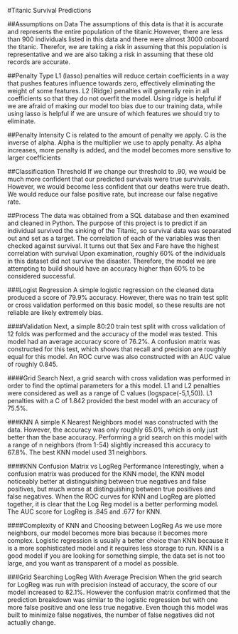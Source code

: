 #Titanic Survival Predictions  

##Assumptions on Data
The assumptions of this data is that it is accurate and represents the entire
population of the titanic.However, there are less than 900 individuals listed in
this data and there were almost 3000 onboard the titanic. Therefor, we are
taking a risk in assuming that this population is representative and we are also
taking a risk in assuming that these old records are accurate.

##Penalty Type
L1 (lasso) penalties will reduce certain coefficients in a way that pushes
features influence towards zero, effectively eliminating the weight of some
features.
L2 (Ridge) penalties will generally rein in all coefficients so that they
do not overfit the model.
Using ridge is helpful if we are afraid of making our model too bias due to our
training data, while using lasso is helpful if we are unsure of which features
we should try to eliminate.

##Penalty Intensity
C is related to the amount of penalty we apply. C is the inverse of alpha. Alpha
is the multiplier we use to apply penalty. As alpha increases, more penalty is
added, and the model becomes more sensitive to larger coefficients

##Classification Threshold
If we change our threshold to .90, we would be much more confident that our
predicted survivals were true survivals. However, we would become less confident
that our deaths were true death. We would reduce our false positive rate, but
increase our false negative rate.

##Process
The data was obtained from a SQL database and then examined and cleaned in Python.
The purpose of this project is to predict if an individual survived the sinking
of the Titanic, so survival data was separated out and set as a target. The
correlation of each of the variables was then checked against survival. It turns
out that Sex and Fare have the highest correlation with survival Upon examination,
roughly 60% of the individuals in this dataset did not survive the disaster.
Therefore, the model we are attempting to build should have an accuracy higher
than 60% to be considered successful.

###Logist Regression
A simple logistic regression on the cleaned data produced a score of 79.9% accuracy.
However, there was no train test split or cross validation performed on this basic
model, so these results are not reliable are likely extremely bias.

####Validation
Next, a simple 80:20 train test split with cross validation of 12 folds was
performed and the accuracy of the model was tested. This model had an average
accuracy score of 76.2%. A confusion matrix was constructed for this test, which
shows that recall and precision are roughly equal for this model. An ROC curve
was also constructed with an AUC value of roughly 0.845.

####Grid Search
Next, a grid search with cross validation was performed in order to find the
optimal parameters for a this model. L1 and L2 penalties were considered as well
as a range of C values (logspace(-5,1,50)). L1 penalties with a C of 1.842
provided the best model with an accuracy of 75.5%.

###KNN
A simple K Nearest Neighbors model was constructed with the data. However, the
accuracy was only roughly 65.0%, which is only just better than the base accuracy.
Performing a grid search on this model with a range of n neighbors (from 1-54)
slightly increased this accuracy to 67.8%. The best KNN model used 31 neighbors.

####KNN Confusion Matrix vs LogReg Performance
Interestingly, when a confusion matrix was produced for the KNN model, the KNN
model noticeably better at distinguishing between true negatives and false
positives, but much worse at distinguishing between true positives and false
negatives. When the ROC curves for KNN and LogReg are plotted together, it is
clear that the Log Reg model is a better performing model. The AUC score for
LogReg is .845 and .677 for KNN.

####Complexity of KNN and Choosing between LogReg
As we use more neighbors, our model becomes more bias because it becomes more
complex. Logistic regression is usually a better choice than KNN because it is a
more sophisticated model and it requires less storage to run. KNN is a good model
if you are looking for something simple, the data set is not too large, and you
want as transparent of a model as possible.

###Grid Searching LogReg With Average Precision
When the grid search for LogReg was run with precision instead of accuracy, the
score of our model increased to 82.1%. However the confusion matrix confirmed
that the prediction breakdown was similar to the logistic regression but with
one more false positive and one less true negative. Even though this model was
built to minimize false negatives, the number of false negatives did not actually
change.
